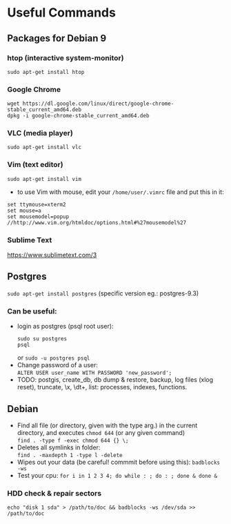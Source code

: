 # Useful Commands

## Packages for Debian 9
### htop (interactive system-monitor)
  `sudo apt-get install htop`
### Google Chrome 
```
wget https://dl.google.com/linux/direct/google-chrome-stable_current_amd64.deb
dpkg -i google-chrome-stable_current_amd64.deb
```
### VLC (media player)
  `sudo apt-get install vlc`
### Vim (text editor)
  `sudo apt-get install vim`
  * to use Vim with mouse, edit your `/home/user/.vimrc` file and put this in it:  
  ```
  set ttymouse=xterm2  
  set mouse=a
  set mousemodel=popup  //http://www.vim.org/htmldoc/options.html#%27mousemodel%27 
  ```
### Sublime Text
 https://www.sublimetext.com/3
 
## Postgres
`sudo apt-get install postgres`  (specific version eg.: postgres-9.3)

### Can be useful:
* login as postgres (psql root user):  
    ```
    sudo su postgres
    psql
    ```
     or 
    `sudo -u postgres psql`
* Change password of a user:  
  `ALTER USER user_name WITH PASSWORD 'new_password';`
* TODO: postgis, create_db, db dump & restore, backup, log files (xlog reset), truncate,  \x, \dt+, list: processes, indexes, functions.
## Debian 
 * Find all file (or directory, given with the type arg.) in the current directory, and executes `chmod 644` (or any given command)  
  `find . -type f -exec chmod 644 {} \;`
 * Deletes all symlinks in folder:  
 `find . -maxdepth 1 -type l -delete`
 * Wipes out your data (be careful! commmit before using this):
 `badblocks -ws` 
 * Test your cpu:
 `for i in 1 2 3 4; do while : ; do : ; done & done &`
### HDD check & repair sectors
```
echo "disk 1 sda" > /path/to/doc && badblocks -ws /dev/sda >> /path/to/doc
```

